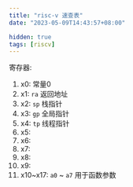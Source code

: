 ```yaml
---
title: "risc-v 速查表"
date: "2023-05-09T14:43:57+08:00"

hidden: true
tags: [riscv]
---
```


寄存器:

1. x0: 常量0
2. x1: `ra` 返回地址
3. x2: `sp` 栈指针
4. x3: `gp` 全局指针
5. x4: `tp` 线程指针
6. x5:
7. x6:
8. x7:
9. x8:
10. x9:
11. x10~x17: `a0` ~ `a7` 用于函数参数
